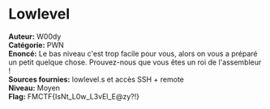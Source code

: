 # Lowlevel

**Auteur:** W00dy   
**Catégorie:** PWN  
**Enoncé:** Le bas niveau c'est trop facile pour vous, alors on vous a préparé un petit quelque chose. Prouvez-nous que vous êtes un roi de l'assembleur !  
**Sources fournies:** lowlevel.s et accès SSH + remote  
**Niveau:** Moyen  
**Flag:** FMCTF{IsNt_L0w_L3vEl_E@zy?!}